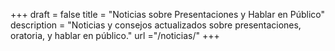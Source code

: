 +++
draft 			= false
title 			= "Noticias sobre Presentaciones y Hablar en Público"
description		= "Noticias y consejos actualizados sobre presentaciones, oratoria, y hablar en público."
url				="/noticias/"
+++